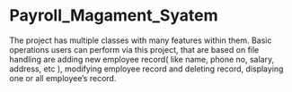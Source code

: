 # Payroll_Magament_Syatem
 The project has multiple classes  with many features within them. Basic operations users can perform via this  project, that are based on file handling are adding new employee record( like name, phone no,  salary, address, etc ), modifying employee record and deleting record, displaying one or all employee’s record.
